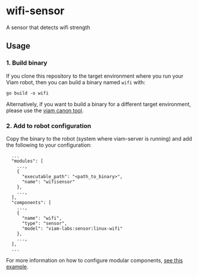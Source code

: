 # wifi-sensor

A sensor that detects wifi strength

## Usage

### 1. Build binary

If you clone this repository to the target environment where you run your Viam robot, then you can build a binary named `wifi` with:

```
go build -o wifi
```

Alternatively, if you want to build a binary for a different target environment, please use the [viam canon tool](https://github.com/viamrobotics/canon).

### 2. Add to robot configuration

Copy the binary to the robot (system where viam-server is running) and add the following to your configuration:

```
  ...
  "modules": [
    ...,
    {
      "executable_path": "<path_to_binary>",
      "name": "wifisensor"
    },
    ...,
  ],
  "components": [
    ...,
    {
      "name": "wifi",
      "type": "sensor",
      "model": "viam-labs:sensor:linux-wifi"
    },
    ...,
  ],
  ...
```

For more information on how to configure modular components, [see this example](https://docs.viam.com/services/slam/run-slam-cartographer/#step-1-add-your-rdiplar-as-a-modular-component).

